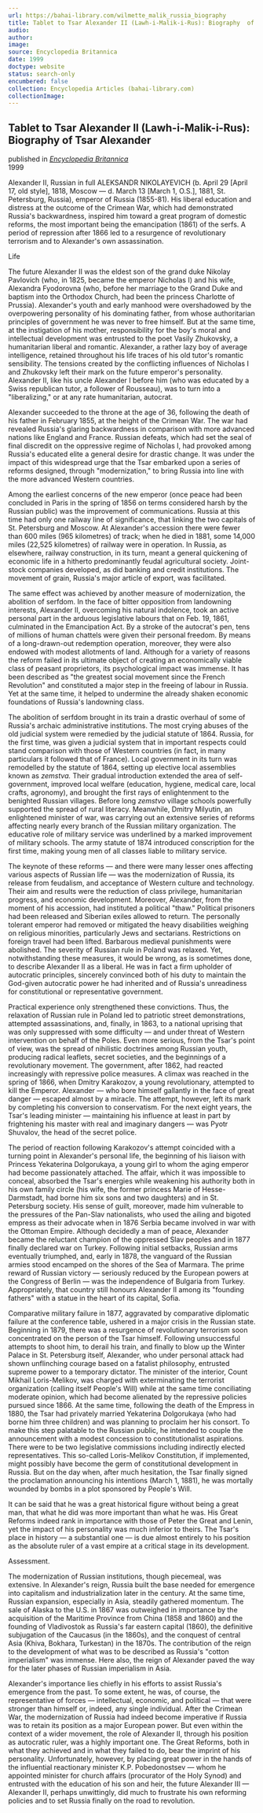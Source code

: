 ```yaml
---
url: https://bahai-library.com/wilmette_malik_russia_biography
title: Tablet to Tsar Alexander II (Lawh-i-Malik-i-Rus): Biography  of Tsar Alexander
audio: 
author: 
image: 
source: Encyclopedia Britannica
date: 1999
doctype: website
status: search-only
encumbered: false
collection: Encyclopedia Articles (bahai-library.com)
collectionImage: 
---
```



## Tablet to Tsar Alexander II (Lawh-i-Malik-i-Rus): Biography of Tsar Alexander

published in [_Encyclopedia Britannica_](https://bahai-library.com/series/Encyclopedia%20Britannica)  
1999


Alexander II, Russian in full ALEKSANDR NIKOLAYEVICH (b. April 29 \[April 17, old style\], 1818, Moscow — d. March 13 \[March 1, O.S.\], 1881, St. Petersburg, Russia), emperor of Russia (1855-81). His liberal education and distress at the outcome of the Crimean War, which had demonstrated Russia's backwardness, inspired him toward a great program of domestic reforms, the most important being the emancipation (1861) of the serfs. A period of repression after 1866 led to a resurgence of revolutionary terrorism and to Alexander's own assassination.  
  
Life  
  
The future Alexander II was the eldest son of the grand duke Nikolay Pavlovich (who, in 1825, became the emperor Nicholas I) and his wife, Alexandra Fyodorovna (who, before her marriage to the Grand Duke and baptism into the Orthodox Church, had been the princess Charlotte of Prussia). Alexander's youth and early manhood were overshadowed by the overpowering personality of his dominating father, from whose authoritarian principles of government he was never to free himself. But at the same time, at the instigation of his mother, responsibility for the boy's moral and intellectual development was entrusted to the poet Vasily Zhukovsky, a humanitarian liberal and romantic. Alexander, a rather lazy boy of average intelligence, retained throughout his life traces of his old tutor's romantic sensibility. The tensions created by the conflicting influences of Nicholas I and Zhukovsky left their mark on the future emperor's personality. Alexander II, like his uncle Alexander I before him (who was educated by a Swiss republican tutor, a follower of Rousseau), was to turn into a "liberalizing," or at any rate humanitarian, autocrat.  
  
Alexander succeeded to the throne at the age of 36, following the death of his father in February 1855, at the height of the Crimean War. The war had revealed Russia's glaring backwardness in comparison with more advanced nations like England and France. Russian defeats, which had set the seal of final discredit on the oppressive regime of Nicholas I, had provoked among Russia's educated elite a general desire for drastic change. It was under the impact of this widespread urge that the Tsar embarked upon a series of reforms designed, through "modernization," to bring Russia into line with the more advanced Western countries.  
  
Among the earliest concerns of the new emperor (once peace had been concluded in Paris in the spring of 1856 on terms considered harsh by the Russian public) was the improvement of communications. Russia at this time had only one railway line of significance, that linking the two capitals of St. Petersburg and Moscow. At Alexander's accession there were fewer than 600 miles (965 kilometres) of track; when he died in 1881, some 14,000 miles (22,525 kilometres) of railway were in operation. In Russia, as elsewhere, railway construction, in its turn, meant a general quickening of economic life in a hitherto predominantly feudal agricultural society. Joint-stock companies developed, as did banking and credit institutions. The movement of grain, Russia's major article of export, was facilitated.  
  
The same effect was achieved by another measure of modernization, the abolition of serfdom. In the face of bitter opposition from landowning interests, Alexander II, overcoming his natural indolence, took an active personal part in the arduous legislative labours that on Feb. 19, 1861, culminated in the Emancipation Act. By a stroke of the autocrat's pen, tens of millions of human chattels were given their personal freedom. By means of a long-drawn-out redemption operation, moreover, they were also endowed with modest allotments of land. Although for a variety of reasons the reform failed in its ultimate object of creating an economically viable class of peasant proprietors, its psychological impact was immense. It has been described as "the greatest social movement since the French Revolution" and constituted a major step in the freeing of labour in Russia. Yet at the same time, it helped to undermine the already shaken economic foundations of Russia's landowning class.  
  
The abolition of serfdom brought in its train a drastic overhaul of some of Russia's archaic administrative institutions. The most crying abuses of the old judicial system were remedied by the judicial statute of 1864. Russia, for the first time, was given a judicial system that in important respects could stand comparison with those of Western countries (in fact, in many particulars it followed that of France). Local government in its turn was remodelled by the statute of 1864, setting up elective local assemblies known as _zemstva._ Their gradual introduction extended the area of self-government, improved local welfare (education, hygiene, medical care, local crafts, agronomy), and brought the first rays of enlightenment to the benighted Russian villages. Before long _zemstvo_ village schools powerfully supported the spread of rural literacy. Meanwhile, Dmitry Milyutin, an enlightened minister of war, was carrying out an extensive series of reforms affecting nearly every branch of the Russian military organization. The educative role of military service was underlined by a marked improvement of military schools. The army statute of 1874 introduced conscription for the first time, making young men of all classes liable to military service.  
  
The keynote of these reforms — and there were many lesser ones affecting various aspects of Russian life — was the modernization of Russia, its release from feudalism, and acceptance of Western culture and technology. Their aim and results were the reduction of class privilege, humanitarian progress, and economic development. Moreover, Alexander, from the moment of his accession, had instituted a political "thaw." Political prisoners had been released and Siberian exiles allowed to return. The personally tolerant emperor had removed or mitigated the heavy disabilities weighing on religious minorities, particularly Jews and sectarians. Restrictions on foreign travel had been lifted. Barbarous medieval punishments were abolished. The severity of Russian rule in Poland was relaxed. Yet, notwithstanding these measures, it would be wrong, as is sometimes done, to describe Alexander II as a liberal. He was in fact a firm upholder of autocratic principles, sincerely convinced both of his duty to maintain the God-given autocratic power he had inherited and of Russia's unreadiness for constitutional or representative government.  
  
Practical experience only strengthened these convictions. Thus, the relaxation of Russian rule in Poland led to patriotic street demonstrations, attempted assassinations, and, finally, in 1863, to a national uprising that was only suppressed with some difficulty — and under threat of Western intervention on behalf of the Poles. Even more serious, from the Tsar's point of view, was the spread of nihilistic doctrines among Russian youth, producing radical leaflets, secret societies, and the beginnings of a revolutionary movement. The government, after 1862, had reacted increasingly with repressive police measures. A climax was reached in the spring of 1866, when Dmitry Karakozov, a young revolutionary, attempted to kill the Emperor. Alexander — who bore himself gallantly in the face of great danger — escaped almost by a miracle. The attempt, however, left its mark by completing his conversion to conservatism. For the next eight years, the Tsar's leading minister — maintaining his influence at least in part by frightening his master with real and imaginary dangers — was Pyotr Shuvalov, the head of the secret police.  
  
The period of reaction following Karakozov's attempt coincided with a turning point in Alexander's personal life, the beginning of his liaison with Princess Yekaterina Dolgorukaya, a young girl to whom the aging emperor had become passionately attached. The affair, which it was impossible to conceal, absorbed the Tsar's energies while weakening his authority both in his own family circle (his wife, the former princess Marie of Hesse-Darmstadt, had borne him six sons and two daughters) and in St. Petersburg society. His sense of guilt, moreover, made him vulnerable to the pressures of the Pan-Slav nationalists, who used the ailing and bigoted empress as their advocate when in 1876 Serbia became involved in war with the Ottoman Empire. Although decidedly a man of peace, Alexander became the reluctant champion of the oppressed Slav peoples and in 1877 finally declared war on Turkey. Following initial setbacks, Russian arms eventually triumphed, and, early in 1878, the vanguard of the Russian armies stood encamped on the shores of the Sea of Marmara. The prime reward of Russian victory — seriously reduced by the European powers at the Congress of Berlin — was the independence of Bulgaria from Turkey. Appropriately, that country still honours Alexander II among its "founding fathers" with a statue in the heart of its capital, Sofia.  
  
Comparative military failure in 1877, aggravated by comparative diplomatic failure at the conference table, ushered in a major crisis in the Russian state. Beginning in 1879, there was a resurgence of revolutionary terrorism soon concentrated on the person of the Tsar himself. Following unsuccessful attempts to shoot him, to derail his train, and finally to blow up the Winter Palace in St. Petersburg itself, Alexander, who under personal attack had shown unflinching courage based on a fatalist philosophy, entrusted supreme power to a temporary dictator. The minister of the interior, Count Mikhail Loris-Melikov, was charged with exterminating the terrorist organization (calling itself People's Will) while at the same time conciliating moderate opinion, which had become alienated by the repressive policies pursued since 1866. At the same time, following the death of the Empress in 1880, the Tsar had privately married Yekaterina Dolgorukaya (who had borne him three children) and was planning to proclaim her his consort. To make this step palatable to the Russian public, he intended to couple the announcement with a modest concession to constitutionalist aspirations. There were to be two legislative commissions including indirectly elected representatives. This so-called Loris-Melikov Constitution, if implemented, might possibly have become the germ of constitutional development in Russia. But on the day when, after much hesitation, the Tsar finally signed the proclamation announcing his intentions (March 1, 1881), he was mortally wounded by bombs in a plot sponsored by People's Will.  
  
It can be said that he was a great historical figure without being a great man, that what he did was more important than what he was. His Great Reforms indeed rank in importance with those of Peter the Great and Lenin, yet the impact of his personality was much inferior to theirs. The Tsar's place in history — a substantial one — is due almost entirely to his position as the absolute ruler of a vast empire at a critical stage in its development.  
  
Assessment.  
  
The modernization of Russian institutions, though piecemeal, was extensive. In Alexander's reign, Russia built the base needed for emergence into capitalism and industrialization later in the century. At the same time, Russian expansion, especially in Asia, steadily gathered momentum. The sale of Alaska to the U.S. in 1867 was outweighed in importance by the acquisition of the Maritime Province from China (1858 and 1860) and the founding of Vladivostok as Russia's far eastern capital (1860), the definitive subjugation of the Caucasus (in the 1860s), and the conquest of central Asia (Khiva, Bokhara, Turkestan) in the 1870s. The contribution of the reign to the development of what was to be described as Russia's "cotton imperialism" was immense. Here also, the reign of Alexander paved the way for the later phases of Russian imperialism in Asia.  
  
Alexander's importance lies chiefly in his efforts to assist Russia's emergence from the past. To some extent, he was, of course, the representative of forces — intellectual, economic, and political — that were stronger than himself or, indeed, any single individual. After the Crimean War, the modernization of Russia had indeed become imperative if Russia was to retain its position as a major European power. But even within the context of a wider movement, the role of Alexander II, through his position as autocratic ruler, was a highly important one. The Great Reforms, both in what they achieved and in what they failed to do, bear the imprint of his personality. Unfortunately, however, by placing great power in the hands of the influential reactionary minister K.P. Pobedonostsev — whom he appointed minister for church affairs (procurator of the Holy Synod) and entrusted with the education of his son and heir, the future Alexander III — Alexander II, perhaps unwittingly, did much to frustrate his own reforming policies and to set Russia finally on the road to revolution.